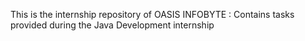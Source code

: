 This is the internship repository of OASIS INFOBYTE : Contains tasks provided during the Java Development internship
